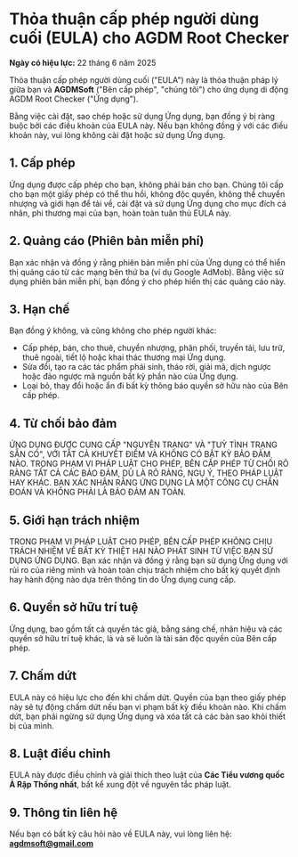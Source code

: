 # Thỏa thuận cấp phép người dùng cuối (EULA) cho AGDM Root Checker

**Ngày có hiệu lực:** 22 tháng 6 năm 2025

Thỏa thuận cấp phép người dùng cuối ("EULA") này là thỏa thuận pháp lý giữa bạn và **AGDMSoft** ("Bên cấp phép", "chúng tôi") cho ứng dụng di động AGDM Root Checker ("Ứng dụng").

Bằng việc cài đặt, sao chép hoặc sử dụng Ứng dụng, bạn đồng ý bị ràng buộc bởi các điều khoản của EULA này. Nếu bạn không đồng ý với các điều khoản này, vui lòng không cài đặt hoặc sử dụng Ứng dụng.

## 1. Cấp phép

Ứng dụng được cấp phép cho bạn, không phải bán cho bạn. Chúng tôi cấp cho bạn một giấy phép có thể thu hồi, không độc quyền, không thể chuyển nhượng và giới hạn để tải về, cài đặt và sử dụng Ứng dụng cho mục đích cá nhân, phi thương mại của bạn, hoàn toàn tuân thủ EULA này.

## 2. Quảng cáo (Phiên bản miễn phí)

Bạn xác nhận và đồng ý rằng phiên bản miễn phí của Ứng dụng có thể hiển thị quảng cáo từ các mạng bên thứ ba (ví dụ Google AdMob). Bằng việc sử dụng phiên bản miễn phí, bạn đồng ý cho phép hiển thị các quảng cáo này.

## 3. Hạn chế

Bạn đồng ý không, và cũng không cho phép người khác:

* Cấp phép, bán, cho thuê, chuyển nhượng, phân phối, truyền tải, lưu trữ, thuê ngoài, tiết lộ hoặc khai thác thương mại Ứng dụng.
* Sửa đổi, tạo ra các tác phẩm phái sinh, tháo rời, giải mã, dịch ngược hoặc đảo ngược mã nguồn bất kỳ phần nào của Ứng dụng.
* Loại bỏ, thay đổi hoặc ẩn đi bất kỳ thông báo quyền sở hữu nào của Bên cấp phép.

## 4. Từ chối bảo đảm

ỨNG DỤNG ĐƯỢC CUNG CẤP "NGUYÊN TRẠNG" VÀ "TUỲ TÌNH TRẠNG SẴN CÓ", VỚI TẤT CẢ KHUYẾT ĐIỂM VÀ KHÔNG CÓ BẤT KỲ BẢO ĐẢM NÀO. TRONG PHẠM VI PHÁP LUẬT CHO PHÉP, BÊN CẤP PHÉP TỪ CHỐI RÕ RÀNG TẤT CẢ CÁC BẢO ĐẢM, DÙ LÀ RÕ RÀNG, NGỤ Ý, THEO PHÁP LUẬT HAY KHÁC. BẠN XÁC NHẬN RẰNG ỨNG DỤNG LÀ MỘT CÔNG CỤ CHẨN ĐOÁN VÀ KHÔNG PHẢI LÀ BẢO ĐẢM AN TOÀN.

## 5. Giới hạn trách nhiệm

TRONG PHẠM VI PHÁP LUẬT CHO PHÉP, BÊN CẤP PHÉP KHÔNG CHỊU TRÁCH NHIỆM VỀ BẤT KỲ THIỆT HẠI NÀO PHÁT SINH TỪ VIỆC BẠN SỬ DỤNG ỨNG DỤNG. Bạn xác nhận và đồng ý rằng bạn sử dụng Ứng dụng với rủi ro của riêng mình và hoàn toàn chịu trách nhiệm cho bất kỳ quyết định hay hành động nào dựa trên thông tin do Ứng dụng cung cấp.

## 6. Quyền sở hữu trí tuệ

Ứng dụng, bao gồm tất cả quyền tác giả, bằng sáng chế, nhãn hiệu và các quyền sở hữu trí tuệ khác, là và sẽ luôn là tài sản độc quyền của Bên cấp phép.

## 7. Chấm dứt

EULA này có hiệu lực cho đến khi chấm dứt. Quyền của bạn theo giấy phép này sẽ tự động chấm dứt nếu bạn vi phạm bất kỳ điều khoản nào. Khi chấm dứt, bạn phải ngừng sử dụng Ứng dụng và xóa tất cả các bản sao khỏi thiết bị của mình.

## 8. Luật điều chỉnh

EULA này được điều chỉnh và giải thích theo luật của **Các Tiểu vương quốc Ả Rập Thống nhất**, bất kể xung đột về nguyên tắc pháp luật.

## 9. Thông tin liên hệ

Nếu bạn có bất kỳ câu hỏi nào về EULA này, vui lòng liên hệ: **agdmsoft@gmail.com**
